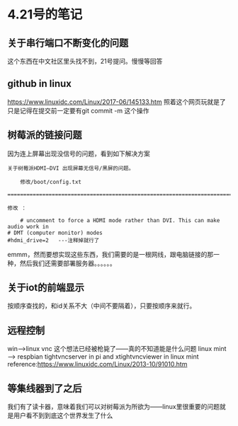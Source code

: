 # 4.21号的笔记

## 关于串行端口不断变化的问题
这个东西在中文社区里头找不到，21号提问。慢慢等回答

## github in linux
https://www.linuxidc.com/Linux/2017-06/145133.htm
照着这个网页玩就是了
只是记得在提交前一定要有git commit -m 这个操作

## 树莓派的链接问题
因为连上屏幕出现没信号的问题，看到如下解决方案

```
关于树莓派HDMI—DVI 出现屏幕无信号/黑屏的问题。

    修改/boot/config.txt

============================================================================

修改 ：

    # uncomment to force a HDMI mode rather than DVI. This can make audio work in
# DMT (computer monitor) modes
#hdmi_drive=2   ---注释掉就行了
```

emmm，然而要想实现这些东西，我们需要的是一根网线，跟电脑链接的那一种，然后我们还需要部署服务器。。。。。。

## 关于iot的前端显示
按顺序查找的，和id关系不大（中间不要隔着），只要按顺序来就行。

## 远程控制
win—>linux vnc
这个想法已经被枪毙了——真的不知道能是什么问题
linux mint —> respbian tightvncserver in pi and xtightvncviewer in linux mint
reference:https://www.linuxidc.com/Linux/2013-10/91010.htm

## 等集线器到了之后
我们有了读卡器，意味着我们可以对树莓派为所欲为——linux里很重要的问题就是用户看不到到底这个世界发生了什么